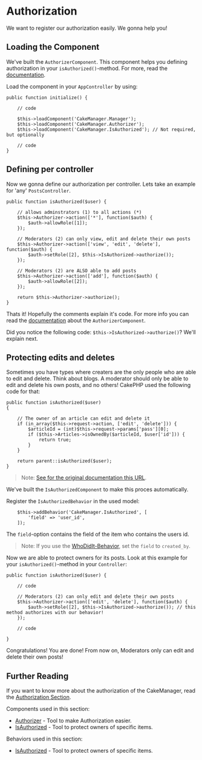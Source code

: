 Authorization
=============

We want to register our authorization easily. We gonna help you!

Loading the Component
---------------------

We've built the `AuthorizerComponent`. This component helps you defining authorization in your `isAuthorized()`-method. For more, read the [documentation](../Components/Authorizer.md).

Load the component in your `AppController` by using:

    public function initialize() {
        
        // code
        
        $this->loadComponent('CakeManager.Manager');
        $this->loadComponent('CakeManager.Authorizer');
        $this->loadComponent('CakeManager.IsAuthorized'); // Not required, but optionally
        
        // code
    }

Defining per controller
-----------------------

Now we gonna define our authorization per controller. Lets take an example for 'any' `PostsController`.

    public function isAuthorized($user) {
        
        // allows adminstrators (1) to all actions (*)
        $this->Authorizer->action(['*'], function($auth) {
            $auth->allowRole([1]);
        });
        
        // Moderators (2) can only view, edit and delete their own posts
        $this->Authorizer->action(['view', 'edit', 'delete'], function($auth) {
            $auth->setRole([2], $this->IsAuthorized->authorize());
        });
        
        // Moderators (2) are ALSO able to add posts
        $this->Authorizer->action(['add'], function($auth) {
            $auth->allowRole([2]);
        });
        
        return $this->Authorizer->authorize();
    }

Thats it! Hopefully the comments explain it's code. For more info you can read the [documentation](../Components/Authorizer.md) about the `AuthorizerComponent`.

Did you notice the following code: `$this->IsAuthorized->authorize()`? We'll explain next.

Protecting edits and deletes
----------------------------

Sometimes you have types where creaters are the only people who are able to edit and delete. Think about blogs. A moderator should only be able to edit and delete his own posts, and no others! CakePHP used the following code for that:

    public function isAuthorized($user)
    {
        
        // The owner of an article can edit and delete it
        if (in_array($this->request->action, ['edit', 'delete'])) {
            $articleId = (int)$this->request->params['pass'][0];
            if ($this->Articles->isOwnedBy($articleId, $user['id'])) {
                return true;
            }
        }
        
        return parent::isAuthorized($user);
    }
    
> Note: [See for the original documentation this URL](http://book.cakephp.org/3.0/en/tutorials-and-examples/blog-auth-example/auth.html#authorization-who-s-allowed-to-access-what).

We've built the `IsAuthorizedComponent` to make this proces automatically.

Register the `IsAuthorizedBehavior` in the used model:

        $this->addBehavior('CakeManager.IsAuthorized', [
            'field' => 'user_id',
        ]);
        
The `field`-option contains the field of the item who contains the users id. 

> Note: If you use the [WhoDidIt-Behavior](../Behaviors/WhoDidIt.md), set the `field` to `created_by`.

Now we are able to protect owners for its posts. Look at this example for your `isAuthorized()`-method in your `Controller`:

    public function isAuthorized($user) {
        
        // code
        
        // Moderators (2) can only edit and delete their own posts
        $this->Authorizer->action(['edit', 'delete'], function($auth) {
            $auth->setRole([2], $this->IsAuthorized->authorize()); // this method authorizes with our behavior!
        });
        
        // code
        
    }
    
Congratulations! You are done! From now on, Moderators only can edit and delete their own posts!

Further Reading
---------------

If you want to know more about the authorization of the CakeManager, read the [Authorization Section](../Authorization.md).

Components used in this section:

* [Authorizer](../Components/Authorizer.md) - Tool to make Authorization easier.
* [IsAuthorized](../Components/IsAuthorized.md) - Tool to protect owners of specific items.

Behaviors used in this section:

* [IsAuthorized](../Behaviors/IsAuthorized.md) - Tool to protect owners of specific items.
